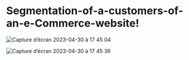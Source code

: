 # Segmentation-of-a-customers-of-an-e-Commerce-website!





![Capture d’écran 2023-04-30 à 17 45 04](https://user-images.githubusercontent.com/107719618/235362686-48848a21-7695-417b-86a9-d6296b29a4ff.png)




![Capture d’écran 2023-04-30 à 17 45 36](https://user-images.githubusercontent.com/107719618/235362657-08a9f48e-529b-4b10-924e-2dc29b337b30.png)
